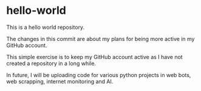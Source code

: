 # hello-world

This is a hello world repository.

The changes in this commit are about my plans for being more active in my GitHub account.

This simple exercise is to keep my GitHub account active as I have not created a repository in a long while.

In future, I will be uploading code for various python projects in web bots, web scrapping, internet monitoring and AI.
